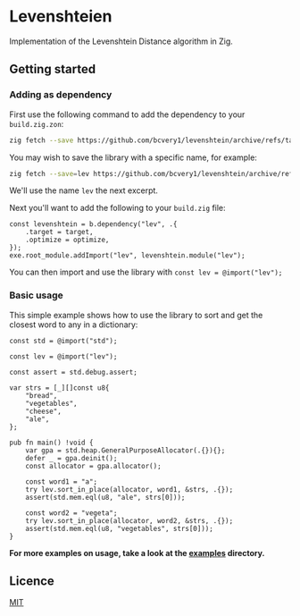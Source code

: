 # Levenshteien
Implementation of the Levenshtein Distance algorithm in Zig.

## Getting started

### Adding as dependency

First use the following command to add the dependency to your `build.zig.zon`:
```sh
zig fetch --save https://github.com/bcvery1/levenshtein/archive/refs/tags/[RELEASE VERSION].tar.gz
```

You may wish to save the library with a specific name, for example:
```sh
zig fetch --save=lev https://github.com/bcvery1/levenshtein/archive/refs/tags/v0.1.0.tar.gz
```
We'll use the name `lev` the next excerpt.

Next you'll want to add the following to your `build.zig` file:
```zig
const levenshtein = b.dependency("lev", .{
    .target = target,
    .optimize = optimize,
});
exe.root_module.addImport("lev", levenshtein.module("lev");
```

You can then import and use the library with `const lev = @import("lev");`

### Basic usage

This simple example shows how to use the library to sort and get the closest word to any in a dictionary:
```zig
const std = @import("std");

const lev = @import("lev");

const assert = std.debug.assert;

var strs = [_][]const u8{
    "bread",
    "vegetables",
    "cheese",
    "ale",
};

pub fn main() !void {
    var gpa = std.heap.GeneralPurposeAllocator(.{}){};
    defer _ = gpa.deinit();
    const allocator = gpa.allocator();

    const word1 = "a";
    try lev.sort_in_place(allocator, word1, &strs, .{});
    assert(std.mem.eql(u8, "ale", strs[0]));

    const word2 = "vegeta";
    try lev.sort_in_place(allocator, word2, &strs, .{});
    assert(std.mem.eql(u8, "vegetables", strs[0]));
}
```

**For more examples on usage, take a look at the [examples](./) directory.**

## Licence
[MIT](./LICENSE)
